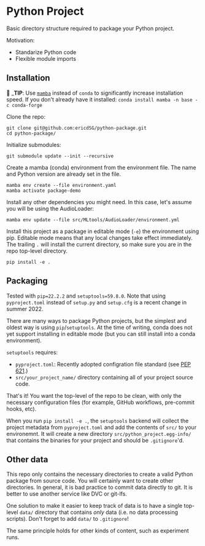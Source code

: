 # Python Project

Basic directory structure required to package your Python project.

Motivation:
- Standarize Python code
- Flexible module imports

## Installation

:rocket: _**TIP**: Use [`mamba`](https://github.com/mamba-org/mamba) instead
of `conda` to significantly increase installation speed. If you don't already
have it installed: `conda install mamba -n base -c conda-forge`

Clone the repo:

```
git clone git@github.com:ericdSG/python-package.git
cd python-package/
```

Initialize submodules:

```
git submodule update --init --recursive
```

Create a mamba (conda) environment from the environment file. The name and
Python version are already set in the file.

```
mamba env create --file environment.yaml
mamba activate package-demo
```

Install any other dependencies you might need. In this case, let's assume
you will be using the AudioLoader:

```
mamba env update --file src/MLtools/AudioLoader/environment.yml
```

Install this project as a package in editable mode (`-e`) the environment using
pip. Editable mode means that any local changes take effect immediately. The
trailing `.` will install the current directory, so make sure you are in the
repo top-level directory.

```
pip install -e .
```

## Packaging

Tested with `pip=22.2.2` and `setuptools=59.8.0`. Note that using
`pyproject.toml` instead of `setup.py` and `setup.cfg` is a recent change in
summer 2022.

There are many ways to package Python projects, but the simplest and oldest way
is using `pip`/`setuptools`. At the time of writing, conda does not yet support
installing in editable mode (but you can still install into a conda
environment).

`setuptools` requires:
- `pyproject.toml`: Recently adopted configration file standard (see 
[PEP 621](https://peps.python.org/pep-0621/).)
- `src/your_project_name/` directory containing all of your project source
code.

That's it! You want the top-level of the repo to be clean, with only the
necessary configuration files (for example, GitHub workflows, pre-commit hooks,
etc).

When you run `pip install -e .`, the `setuptools` backend will collect the
project metadata from `pyproject.toml` and add the contents of `src/` to your
environemnt. It will create a new directory `src/python_project.egg-info/`
that contains the binaries for your project and should be `.gitignore`'d.

## Other data

This repo only contains the necessary directories to create a valid Python
package from source code. You will certainly want to create other directories.
In general, it is bad practice to commit data directly to git. It is better to
use another service like DVC or git-lfs.

One solution to make it easier to keep track of data is to have a single
top-level `data/` directory that contains _only_ data (i.e. no data processing
scripts). Don't forget to add `data/` to `.gitignore`!

The same principle holds for other kinds of content, such as experiment runs.
